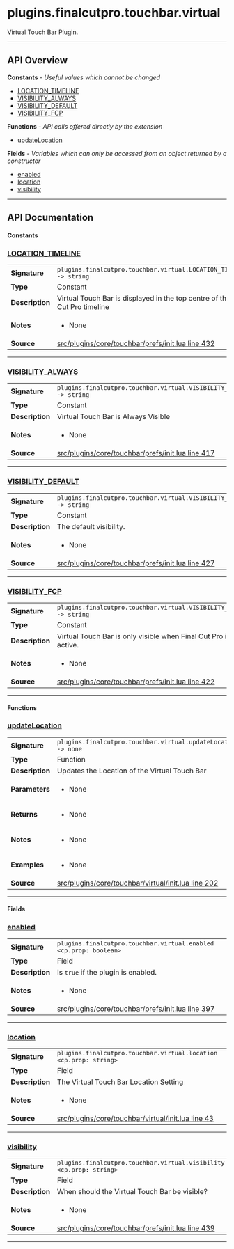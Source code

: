 # plugins.finalcutpro.touchbar.virtual

Virtual Touch Bar Plugin.

---

## API Overview
**Constants** - _Useful values which cannot be changed_
 * [LOCATION_TIMELINE](#location_timeline)
 * [VISIBILITY_ALWAYS](#visibility_always)
 * [VISIBILITY_DEFAULT](#visibility_default)
 * [VISIBILITY_FCP](#visibility_fcp)

**Functions** - _API calls offered directly by the extension_
 * [updateLocation](#updatelocation)

**Fields** - _Variables which can only be accessed from an object returned by a constructor_
 * [enabled](#enabled)
 * [location](#location)
 * [visibility](#visibility)


---

## API Documentation

#### Constants


### [LOCATION_TIMELINE](#location_timeline)

|                                             |                                                                                     |
| --------------------------------------------|-------------------------------------------------------------------------------------|
| **Signature**                               | `plugins.finalcutpro.touchbar.virtual.LOCATION_TIMELINE -> string`                                                                    |
| **Type**                                    | Constant                                                                     |
| **Description**                             | Virtual Touch Bar is displayed in the top centre of the Final Cut Pro timeline                                                                     |
| **Notes**                                   | <ul><li>None</li></ul> |
| **Source**                                  | [src/plugins/core/touchbar/prefs/init.lua line 432](https://github.com/CommandPost/CommandPost/blob/develop/src/plugins/core/touchbar/prefs/init.lua#L432) |

---


### [VISIBILITY_ALWAYS](#visibility_always)

|                                             |                                                                                     |
| --------------------------------------------|-------------------------------------------------------------------------------------|
| **Signature**                               | `plugins.finalcutpro.touchbar.virtual.VISIBILITY_ALWAYS -> string`                                                                    |
| **Type**                                    | Constant                                                                     |
| **Description**                             | Virtual Touch Bar is Always Visible                                                                     |
| **Notes**                                   | <ul><li>None</li></ul> |
| **Source**                                  | [src/plugins/core/touchbar/prefs/init.lua line 417](https://github.com/CommandPost/CommandPost/blob/develop/src/plugins/core/touchbar/prefs/init.lua#L417) |

---


### [VISIBILITY_DEFAULT](#visibility_default)

|                                             |                                                                                     |
| --------------------------------------------|-------------------------------------------------------------------------------------|
| **Signature**                               | `plugins.finalcutpro.touchbar.virtual.VISIBILITY_DEFAULT -> string`                                                                    |
| **Type**                                    | Constant                                                                     |
| **Description**                             | The default visibility.                                                                     |
| **Notes**                                   | <ul><li>None</li></ul> |
| **Source**                                  | [src/plugins/core/touchbar/prefs/init.lua line 427](https://github.com/CommandPost/CommandPost/blob/develop/src/plugins/core/touchbar/prefs/init.lua#L427) |

---


### [VISIBILITY_FCP](#visibility_fcp)

|                                             |                                                                                     |
| --------------------------------------------|-------------------------------------------------------------------------------------|
| **Signature**                               | `plugins.finalcutpro.touchbar.virtual.VISIBILITY_FCP -> string`                                                                    |
| **Type**                                    | Constant                                                                     |
| **Description**                             | Virtual Touch Bar is only visible when Final Cut Pro is active.                                                                     |
| **Notes**                                   | <ul><li>None</li></ul> |
| **Source**                                  | [src/plugins/core/touchbar/prefs/init.lua line 422](https://github.com/CommandPost/CommandPost/blob/develop/src/plugins/core/touchbar/prefs/init.lua#L422) |

---

#### Functions


### [updateLocation](#updatelocation)

|                                             |                                                                                     |
| --------------------------------------------|-------------------------------------------------------------------------------------|
| **Signature**                               | `plugins.finalcutpro.touchbar.virtual.updateLocation() -> none`                                                                    |
| **Type**                                    | Function                                                                     |
| **Description**                             | Updates the Location of the Virtual Touch Bar                                                                     |
| **Parameters**                              | <ul><li>None</li></ul> |
| **Returns**                                 | <ul><li>None</li></ul>          |
| **Notes**                                   | <ul><li>None</li></ul> |
| **Examples**                                | <ul><li>None</li></ul> |
| **Source**                                  | [src/plugins/core/touchbar/virtual/init.lua line 202](https://github.com/CommandPost/CommandPost/blob/develop/src/plugins/core/touchbar/virtual/init.lua#L202) |

---

#### Fields


### [enabled](#enabled)

|                                             |                                                                                     |
| --------------------------------------------|-------------------------------------------------------------------------------------|
| **Signature**                               | `plugins.finalcutpro.touchbar.virtual.enabled <cp.prop: boolean>`                                                                    |
| **Type**                                    | Field                                                                     |
| **Description**                             | Is `true` if the plugin is enabled.                                                                     |
| **Notes**                                   | <ul><li>None</li></ul> |
| **Source**                                  | [src/plugins/core/touchbar/prefs/init.lua line 397](https://github.com/CommandPost/CommandPost/blob/develop/src/plugins/core/touchbar/prefs/init.lua#L397) |

---


### [location](#location)

|                                             |                                                                                     |
| --------------------------------------------|-------------------------------------------------------------------------------------|
| **Signature**                               | `plugins.finalcutpro.touchbar.virtual.location <cp.prop: string>`                                                                    |
| **Type**                                    | Field                                                                     |
| **Description**                             | The Virtual Touch Bar Location Setting                                                                     |
| **Notes**                                   | <ul><li>None</li></ul> |
| **Source**                                  | [src/plugins/core/touchbar/virtual/init.lua line 43](https://github.com/CommandPost/CommandPost/blob/develop/src/plugins/core/touchbar/virtual/init.lua#L43) |

---


### [visibility](#visibility)

|                                             |                                                                                     |
| --------------------------------------------|-------------------------------------------------------------------------------------|
| **Signature**                               | `plugins.finalcutpro.touchbar.virtual.visibility <cp.prop: string>`                                                                    |
| **Type**                                    | Field                                                                     |
| **Description**                             | When should the Virtual Touch Bar be visible?                                                                     |
| **Notes**                                   | <ul><li>None</li></ul> |
| **Source**                                  | [src/plugins/core/touchbar/prefs/init.lua line 439](https://github.com/CommandPost/CommandPost/blob/develop/src/plugins/core/touchbar/prefs/init.lua#L439) |

---

